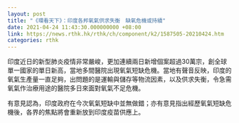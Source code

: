 ```yaml
---
layout: post
title: "《環看天下》：印度各邦氧氣供求失衡　缺氧危機或持續"
date: 2021-04-24 11:43:30.000000000 +08:00
link: https://news.rthk.hk/rthk/ch/component/k2/1587505-20210424.htm
categories: rthk
---
```


印度近日的新型肺炎疫情非常嚴峻，更加連續兩日新增個案超過30萬宗，創全球單一國家的單日新高，當地多間醫院出現氧氣短缺危機。當地有聲音反映，印度的氧氣生產量一直足夠，出問題的是運輸與儲存等物流因素，以及供求失衡，令急需氧氣作治療用途的醫院多日來面對氧氣不足危機。

有意見認為，印度政府在今次氧氣短缺中並無做錯；亦有意見指出經歷氧氣短缺危機後，各界的焦點將會重新放到印度疫苗供應上。
